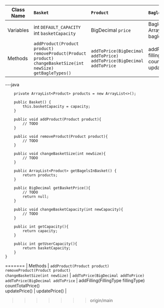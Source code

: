 | Class Name | `Basket`                                                                                                                     | `Product`                                                                  | `Bagle`                                                                     | `Coffee`                |
|------------|:-----------------------------------------------------------------------------------------------------------------------------|:---------------------------------------------------------------------------|:----------------------------------------------------------------------------|:------------------------|
| Variables  | int `DEFAULT_CAPACITY`<br/>int `basketCapacity`<br/>                                                                         | BigDecimal `price`<br/>                                                    | BagleType `bagleType`<br/> ArrayList<FillingType> bagleFillingList          | CoffeeType `coffeeType` |
| Methods    | `addProduct(Product product)`<br/>`removeProduct(Product product)`<br/>`changeBasketSize(int newSize)`<br/>`getBagleTypes()` | `addToPrice(BigDecimal addToPrice)`<br/>`addToPrice(BigDecimal addToPrice` | addFilling(FillingType fillingType)<br/>countTotalPrice()<br/>updatePrice() | updatePrice()           |


---java
```
    private ArrayList<Product> products = new ArrayList<>();

    public Basket() {
        this.basketCapacity = capacity;
    }

    public void addProduct(Product product){
        // TODO
    }

    public void removeProduct(Product product){
        // TODO
    }

    public void changeBasketSize(int newSize){
        // TODO
    }

    public ArrayList<Product> getBagelsInBasket() {
        return products;
    }

    public BigDecimal getBasketPrice(){
        // TODO
        return null;
    }

    public void changeBasketCapacity(int newCapacity){
        // TODO
    }

    public int getCapacity(){
        return capacity;
    }

    public int getUserCapacity(){
        return basketCapacity;
    }
}
```
=======
| Methods    | `addProduct(Product product)`<br/>`removeProduct(Product product)`<br/>`changeBasketSize(int newSize)` | `addToPrice(BigDecimal addToPrice)`<br/>`addToPrice(BigDecimal addToPrice` | addFilling(FillingType fillingType)<br/>countTotalPrice()<br/>updatePrice() | updatePrice()           |
>>>>>>> origin/main
